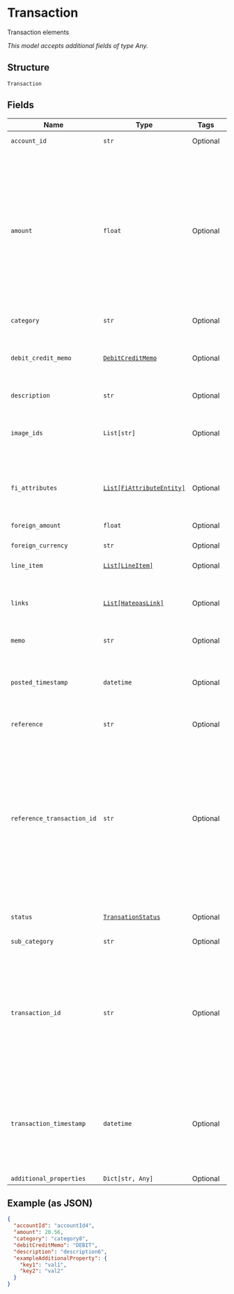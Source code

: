 
# Transaction

Transaction elements

*This model accepts additional fields of type Any.*

## Structure

`Transaction`

## Fields

| Name | Type | Tags | Description |
|  --- | --- | --- | --- |
| `account_id` | `str` | Optional | Corresponds to AccountId in Account |
| `amount` | `float` | Optional | The amount of money in the account currency.<br><br>If balanceType is `ASSET`:<br><br>1. If `debitCreditMemo` = `DEBIT`, sign is "+" or not present<br>2. If `CREDIT`, sign is "-"<br><br>If balanceType is `LIABILITY`:<br><br>1. If `debitCreditMemo` = `DEBIT`, sign is "-"<br>2. If `CREDIT`, sign is "+" or not present |
| `category` | `str` | Optional | Transaction category, preferably MCC or SIC. |
| `debit_credit_memo` | [`DebitCreditMemo`](../../doc/models/debit-credit-memo.md) | Optional | Akoya will ensure that this is correctly populated with one of DEBIT or CREDIT and matches the sign of the status field. |
| `description` | `str` | Optional | The description of the transaction |
| `image_ids` | `List[str]` | Optional | Array of image identifiers (unique to transaction) used to retrieve images of check or transaction receipt. |
| `fi_attributes` | [`List[FiAttributeEntity]`](../../doc/models/fi-attribute-entity.md) | Optional | Array of FI-specific attributes<br><br>**Constraints**: *Minimum Items*: `1`, *Unique Items Required* |
| `foreign_amount` | `float` | Optional | The amount of money in the foreign currency |
| `foreign_currency` | `str` | Optional | The ISO 4217 code of the foreign currency |
| `line_item` | [`List[LineItem]`](../../doc/models/line-item.md) | Optional | Breakdown of the transaction details |
| `links` | [`List[HateoasLink]`](../../doc/models/hateoas-link.md) | Optional | Links (unique to this Transaction) used to retrieve images of checks or transaction receipts, or invoke other APIs |
| `memo` | `str` | Optional | Secondary transaction description |
| `posted_timestamp` | `datetime` | Optional | The date and time that the transaction was posted to the account. If not provided then TransactionTimestamp can be used as PostedTimeStamp. |
| `reference` | `str` | Optional | A tracking reference identifier |
| `reference_transaction_id` | `str` | Optional | Akoya ensures that this field is populated for all transactions which are reversals, otherwise it is null. Either way it is always present.<br><br>For reverse postings, the identity of the transaction being reversed. For the correction transaction, the identity of the reversing post. For credit card posting transactions, the identity of the authorization transaction. |
| `status` | [`TransationStatus`](../../doc/models/transation-status.md) | Optional | AUTHORIZATION, MEMO, PENDING, or POSTED |
| `sub_category` | `str` | Optional | Transaction category detail |
| `transaction_id` | `str` | Optional | Long term persistent identity of the transaction (unique to account).<br>Transaction IDs should:<br><br>1. be the same for pending and posted<br>2. be different for reversed transactions<br>3. `referenceTransactionId` should be present for reversed transactions' |
| `transaction_timestamp` | `datetime` | Optional | The date and time that the transaction was added to the server backend systems.<br><br>Akoya ensures that this field is populated for all transactions to which it applies, otherwise it is null. Either way it is always present. |
| `additional_properties` | `Dict[str, Any]` | Optional | - |

## Example (as JSON)

```json
{
  "accountId": "accountId4",
  "amount": 20.56,
  "category": "category8",
  "debitCreditMemo": "DEBIT",
  "description": "description6",
  "exampleAdditionalProperty": {
    "key1": "val1",
    "key2": "val2"
  }
}
```

